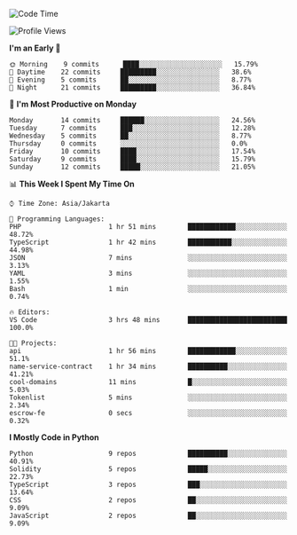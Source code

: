<!--START_SECTION:waka-->
![Code Time](http://img.shields.io/badge/Code%20Time-1%2C206%20hrs%201%20min-blue)

![Profile Views](http://img.shields.io/badge/Profile%20Views-0-blue)

**I'm an Early 🐤** 

```text
🌞 Morning    9 commits      ████░░░░░░░░░░░░░░░░░░░░░   15.79% 
🌆 Daytime    22 commits     █████████░░░░░░░░░░░░░░░░   38.6% 
🌃 Evening    5 commits      ██░░░░░░░░░░░░░░░░░░░░░░░   8.77% 
🌙 Night      21 commits     █████████░░░░░░░░░░░░░░░░   36.84%

```
📅 **I'm Most Productive on Monday** 

```text
Monday       14 commits     ██████░░░░░░░░░░░░░░░░░░░   24.56% 
Tuesday      7 commits      ███░░░░░░░░░░░░░░░░░░░░░░   12.28% 
Wednesday    5 commits      ██░░░░░░░░░░░░░░░░░░░░░░░   8.77% 
Thursday     0 commits      ░░░░░░░░░░░░░░░░░░░░░░░░░   0.0% 
Friday       10 commits     ████░░░░░░░░░░░░░░░░░░░░░   17.54% 
Saturday     9 commits      ████░░░░░░░░░░░░░░░░░░░░░   15.79% 
Sunday       12 commits     █████░░░░░░░░░░░░░░░░░░░░   21.05%

```


📊 **This Week I Spent My Time On** 

```text
⌚︎ Time Zone: Asia/Jakarta

💬 Programming Languages: 
PHP                      1 hr 51 mins        ████████████░░░░░░░░░░░░░   48.72% 
TypeScript               1 hr 42 mins        ███████████░░░░░░░░░░░░░░   44.98% 
JSON                     7 mins              ░░░░░░░░░░░░░░░░░░░░░░░░░   3.13% 
YAML                     3 mins              ░░░░░░░░░░░░░░░░░░░░░░░░░   1.55% 
Bash                     1 min               ░░░░░░░░░░░░░░░░░░░░░░░░░   0.74%

🔥 Editors: 
VS Code                  3 hrs 48 mins       █████████████████████████   100.0%

🐱‍💻 Projects: 
api                      1 hr 56 mins        ████████████░░░░░░░░░░░░░   51.1% 
name-service-contract    1 hr 34 mins        ██████████░░░░░░░░░░░░░░░   41.21% 
cool-domains             11 mins             █░░░░░░░░░░░░░░░░░░░░░░░░   5.03% 
Tokenlist                5 mins              ░░░░░░░░░░░░░░░░░░░░░░░░░   2.34% 
escrow-fe                0 secs              ░░░░░░░░░░░░░░░░░░░░░░░░░   0.32%

```

**I Mostly Code in Python** 

```text
Python                   9 repos             ██████████░░░░░░░░░░░░░░░   40.91% 
Solidity                 5 repos             █████░░░░░░░░░░░░░░░░░░░░   22.73% 
TypeScript               3 repos             ███░░░░░░░░░░░░░░░░░░░░░░   13.64% 
CSS                      2 repos             ██░░░░░░░░░░░░░░░░░░░░░░░   9.09% 
JavaScript               2 repos             ██░░░░░░░░░░░░░░░░░░░░░░░   9.09%

```



<!--END_SECTION:waka-->
